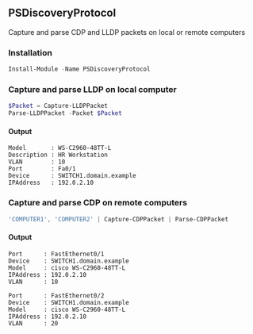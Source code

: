 ## PSDiscoveryProtocol

Capture and parse CDP and LLDP packets on local or remote computers

### Installation

```PowerShell
Install-Module -Name PSDiscoveryProtocol
```

### Capture and parse LLDP on local computer

```PowerShell
$Packet = Capture-LLDPPacket
Parse-LLDPPacket -Packet $Packet
```

#### Output
```
Model       : WS-C2960-48TT-L 
Description : HR Workstation
VLAN        : 10
Port        : Fa0/1
Device      : SWITCH1.domain.example 
IPAddress   : 192.0.2.10
```

### Capture and parse CDP on remote computers

```PowerShell
'COMPUTER1', 'COMPUTER2' | Capture-CDPPacket | Parse-CDPPacket
```

#### Output
```
Port      : FastEthernet0/1 
Device    : SWITCH1.domain.example 
Model     : cisco WS-C2960-48TT-L 
IPAddress : 192.0.2.10
VLAN      : 10

Port      : FastEthernet0/2 
Device    : SWITCH1.domain.example 
Model     : cisco WS-C2960-48TT-L 
IPAddress : 192.0.2.10
VLAN      : 20
```
